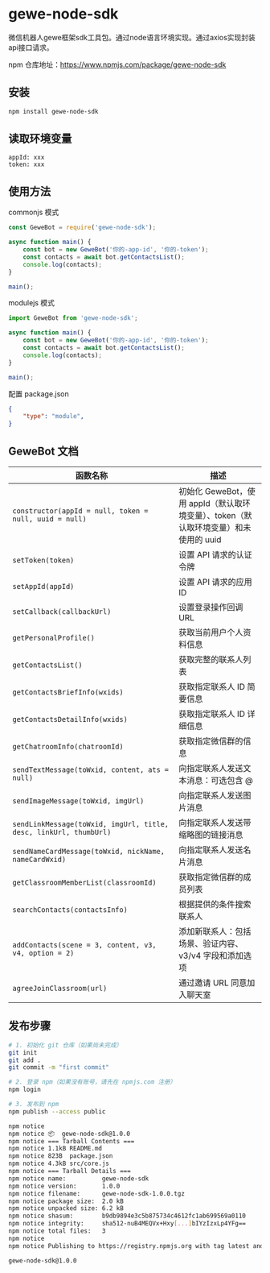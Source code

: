 # gewe-node-sdk
微信机器人gewe框架sdk工具包。通过node语言环境实现。通过axios实现封装api接口请求。

npm 仓库地址：https://www.npmjs.com/package/gewe-node-sdk

## 安装
```bash
npm install gewe-node-sdk
```

## 读取环境变量
```
appId: xxx
token: xxx
```

## 使用方法
commonjs 模式
```js
const GeweBot = require('gewe-node-sdk');

async function main() {
    const bot = new GeweBot('你的-app-id', '你的-token');
    const contacts = await bot.getContactsList();
    console.log(contacts);
}

main();
```
modulejs 模式
```js
import GeweBot from 'gewe-node-sdk';

async function main() {
    const bot = new GeweBot('你的-app-id', '你的-token');
    const contacts = await bot.getContactsList();
    console.log(contacts);
}

main();
```
配置 package.json
```json
{
    "type": "module",
}
```

## GeweBot 文档


| 函数名称 | 描述 |
|----------|------|
| `constructor(appId = null, token = null, uuid = null)` | 初始化 GeweBot，使用 appId（默认取环境变量）、token（默认取环境变量）和未使用的 uuid |
| `setToken(token)` | 设置 API 请求的认证令牌 |
| `setAppId(appId)` | 设置 API 请求的应用 ID |
| `setCallback(callbackUrl)` | 设置登录操作回调 URL |
| `getPersonalProfile()` | 获取当前用户个人资料信息 |
| `getContactsList()` | 获取完整的联系人列表 |
| `getContactsBriefInfo(wxids)` | 获取指定联系人 ID 简要信息 |
| `getContactsDetailInfo(wxids)` | 获取指定联系人 ID 详细信息 |
| `getChatroomInfo(chatroomId)` | 获取指定微信群的信息 |
| `sendTextMessage(toWxid, content, ats = null)` | 向指定联系人发送文本消息：可选包含 @ |
| `sendImageMessage(toWxid, imgUrl)` | 向指定联系人发送图片消息 |
| `sendLinkMessage(toWxid, imgUrl, title, desc, linkUrl, thumbUrl)` | 向指定联系人发送带缩略图的链接消息 |
| `sendNameCardMessage(toWxid, nickName, nameCardWxid)` | 向指定联系人发送名片消息 |
| `getClassroomMemberList(classroomId)` | 获取指定微信群的成员列表 |
| `searchContacts(contactsInfo)` | 根据提供的条件搜索联系人 |
| `addContacts(scene = 3, content, v3, v4, option = 2)` | 添加新联系人：包括场景、验证内容、v3/v4 字段和添加选项 |
| `agreeJoinClassroom(url)` | 通过邀请 URL 同意加入聊天室 |

## 发布步骤

```bash
# 1. 初始化 git 仓库（如果尚未完成）
git init
git add .
git commit -m "first commit"

# 2. 登录 npm（如果没有账号，请先在 npmjs.com 注册）
npm login

# 3. 发布到 npm
npm publish --access public

npm notice 
npm notice 📦  gewe-node-sdk@1.0.0
npm notice === Tarball Contents ===
npm notice 1.1kB README.md
npm notice 823B  package.json
npm notice 4.3kB src/core.js
npm notice === Tarball Details ===
npm notice name:          gewe-node-sdk
npm notice version:       1.0.0
npm notice filename:      gewe-node-sdk-1.0.0.tgz
npm notice package size:  2.0 kB
npm notice unpacked size: 6.2 kB
npm notice shasum:        b9db9894e3c5b875734c4612fc1ab699569a0110
npm notice integrity:     sha512-nuB4MEQVx+Hxy[...]bIYzIzxLp4YFg==
npm notice total files:   3
npm notice
npm notice Publishing to https://registry.npmjs.org with tag latest and public access

gewe-node-sdk@1.0.0
```